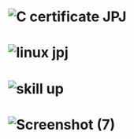 # ![C certificate JPJ](https://user-images.githubusercontent.com/101033786/161394705-f5caac88-30a3-4259-9e62-799aca619ee8.jpg)
# ![linux jpj](https://user-images.githubusercontent.com/101033786/161395007-8e8a417a-e7fc-4716-b9a0-39fd0cddffb7.jpeg)
# ![skill up](https://user-images.githubusercontent.com/101033786/161395039-7db03efc-72cd-4c54-ba18-66375ba40778.jpeg)
# ![Screenshot (7)](https://user-images.githubusercontent.com/101033786/161395226-02b6e63c-4609-4f21-93a5-67864f2aeb89.png)
